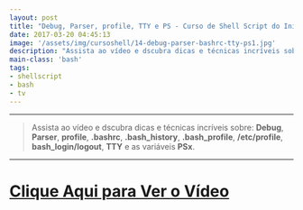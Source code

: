 ```yaml
---
layout: post
title: "Debug, Parser, profile, TTY e PS - Curso de Shell Script do Iniciante ao Avançado"
date: 2017-03-20 04:45:13
image: '/assets/img/cursoshell/14-debug-parser-bashrc-tty-ps1.jpg'
description: "Assista ao vídeo e dscubra dicas e técnicas incríveis sobre esses assuntos."
main-class: 'bash'
tags:
- shellscript
- bash
- tv
---
```


<!--

![image](/assets/img/cursoshell/14-debug-parser-bashrc-tty-ps1.jpg)

-->

***

> Assista ao vídeo e dscubra dicas e técnicas incríveis sobre: __Debug__, __Parser__, __profile__, __.bashrc__, __.bash_history__, __.bash_profile__, __/etc/profile__, __bash_login/logout__, __TTY__ e as variáveis __PSx__.

***


# [Clique Aqui para Ver o Vídeo](https://www.youtube.com/watch?v=h9OSwaIyxBw)


<script async src="https://pagead2.googlesyndication.com/pagead/js/adsbygoogle.js"></script>

<!-- Informat -->
<ins class="adsbygoogle"
 style="display:block"
 data-ad-client="ca-pub-2838251107855362"
 data-ad-slot="2327980059"
 data-ad-format="auto"
 data-full-width-responsive="true"></ins>

<script>
(adsbygoogle = window.adsbygoogle || []).push({});
</script>

